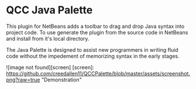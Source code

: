 # QCC Java Palette

This plugin for NetBeans adds a toolbar to drag and drop Java syntax into project code. To use generate the plugin from the source code in NetBeans and install from it's local directory.

The Java Palette is designed to assist new programmers in writing fluid code without the impedement of memorizing syntax in the early stages.

![image not found][screen]
[screen]: https://github.com/creedallen11/QCCPalette/blob/master/assets/screenshot.png?raw=true "Demonstration"
